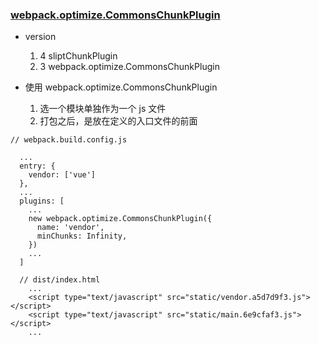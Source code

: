### [webpack.optimize.CommonsChunkPlugin](https://webpack.js.org/plugins/commons-chunk-plugin/#src/components/Sidebar/Sidebar.jsx)

  - version
    1. 4 sliptChunkPlugin
    2. 3 webpack.optimize.CommonsChunkPlugin

  - 使用 webpack.optimize.CommonsChunkPlugin
    1. 选一个模块单独作为一个 js 文件
    2. 打包之后，是放在定义的入口文件的前面

  ```
  // webpack.build.config.js

    ...
    entry: {
      vendor: ['vue']
    },
    ...
    plugins: [
      ...
      new webpack.optimize.CommonsChunkPlugin({
        name: 'vendor',
        minChunks: Infinity,
      })
      ...
    ]

  ```

  ```
    // dist/index.html
      ...
      <script type="text/javascript" src="static/vendor.a5d7d9f3.js"></script>
      <script type="text/javascript" src="static/main.6e9cfaf3.js"></script>
      ...
  ```
